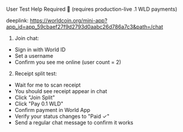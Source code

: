 User Test Help Required 🙏 (requires production-live .1 WLD payments)

deeplink: https://worldcoin.org/mini-app?app_id=app_59cbaef27f9d2793d0aabc26d786a7c3&path=/chat

1. Join chat:
- Sign in with World ID
- Set a username
- Confirm you see me online (user count = 2)
2. Receipt split test:
- Wait for me to scan receipt
- You should see receipt appear in chat
- Click "Join Split"
- Click "Pay 0.1 WLD"
- Confirm payment in World App
- Verify your status changes to "Paid ✓"
- Send a regular chat message to confirm it works